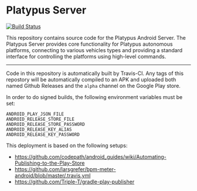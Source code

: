 # Platypus Server
[![Build Status](https://travis-ci.org/platypusllc/server.svg?branch=master)](https://travis-ci.org/platypusllc/server)

This repository contains source code for the Platypus Android Server. The
Platypus Server provides core functionality for Platypus autonomous platforms,
connecting to various vehicles types and providing a standard interface for
controlling the platforms using high-level commands.

----

Code in this repository is automatically built by Travis-CI.  Any tags of this
repostory will be automatically compiled to an APK and uploaded both named
Github Releases and the `alpha` channel on the Google Play store.

In order to do signed builds, the following environment variables must be set:
```
ANDROID_PLAY_JSON_FILE
ANDROID_RELEASE_STORE_FILE
ANDROID_RELEASE_STORE_PASSWORD
ANDROID_RELEASE_KEY_ALIAS
ANDROID_RELEASE_KEY_PASSWORD
```

This deployment is based on the following setups:
- https://github.com/codepath/android_guides/wiki/Automating-Publishing-to-the-Play-Store
- https://github.com/larsgrefer/bpm-meter-android/blob/master/.travis.yml
- https://github.com/Triple-T/gradle-play-publisher
